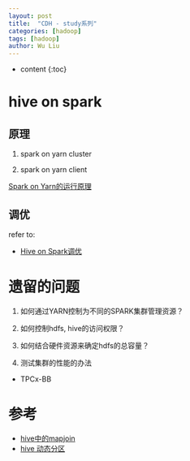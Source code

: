 ```yaml
---
layout: post
title:  "CDH - study系列"
categories: [hadoop]
tags: [hadoop]
author: Wu Liu
---
```


* content
{:toc}




# hive on spark

## 原理
1. spark on yarn cluster

2. spark on yarn client

[Spark on Yarn的运行原理](https://blog.csdn.net/u013573813/article/details/69831344)

## 调优


refer to:
 - [Hive on Spark调优](http://linbingdong.com/2016/11/30/Hive%20on%20Spark%E8%B0%83%E4%BC%98/)




# 遗留的问题
1. 如何通过YARN控制为不同的SPARK集群管理资源？

2. 如何控制hdfs, hive的访问权限？

3. 如何结合硬件资源来确定hdfs的总容量？

4. 测试集群的性能的办法
 - TPCx-BB


# 参考
 - [hive中的mapjoin](https://blog.csdn.net/yycdaizi/article/details/50158573)
 - [hive 动态分区](https://cwiki.apache.org/confluence/display/Hive/Configuration+Properties)
